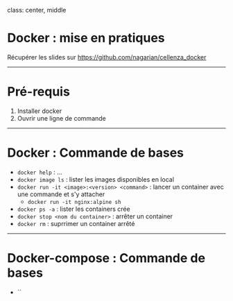 class: center, middle

# Docker : mise en pratiques

Récupérer les slides sur <https://github.com/nagarian/cellenza_docker>

---

# Pré-requis

1. Installer docker
2. Ouvrir une ligne de commande

---

# Docker : Commande de bases

- `docker help` : ...
- `docker image ls` : lister les images disponibles en local
- `docker run -it <image>:<version> <command>` : lancer un container avec une commande et s'y attacher
  - `docker run -it nginx:alpine sh`
- `docker ps -a` : lister les containers crée
- `docker stop <nom du container>` : arrêter un container
- `docker rm` : suprrimer un container arrêté

---

# Docker-compose : Commande de bases

- ``